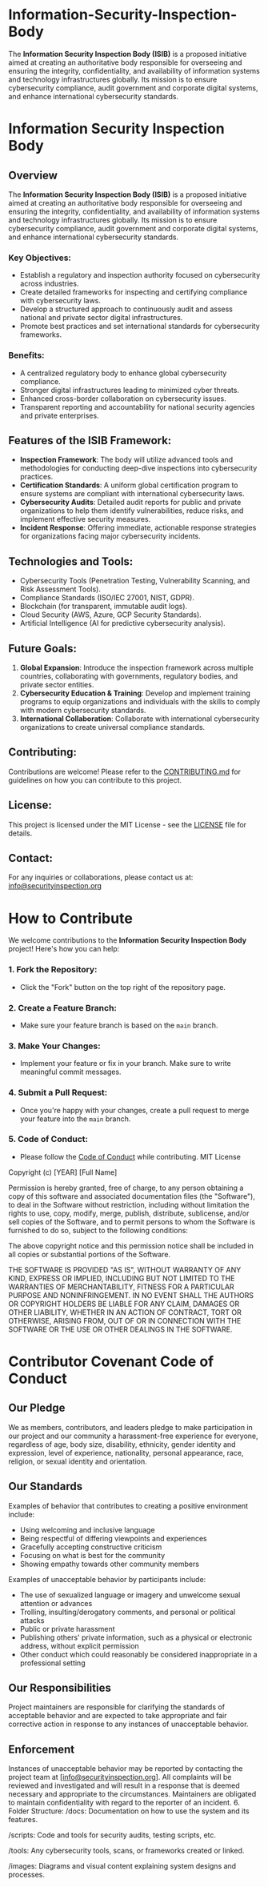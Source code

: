# Information-Security-Inspection-Body
 The **Information Security Inspection Body (ISIB)** is a proposed initiative aimed at creating an authoritative body responsible for overseeing and ensuring the integrity, confidentiality, and availability of information systems and technology infrastructures globally. Its mission is to ensure cybersecurity compliance, audit government and corporate digital systems, and enhance international cybersecurity standards.
# Information Security Inspection Body

## Overview
The **Information Security Inspection Body (ISIB)** is a proposed initiative aimed at creating an authoritative body responsible for overseeing and ensuring the integrity, confidentiality, and availability of information systems and technology infrastructures globally. Its mission is to ensure cybersecurity compliance, audit government and corporate digital systems, and enhance international cybersecurity standards.

### Key Objectives:
- Establish a regulatory and inspection authority focused on cybersecurity across industries.
- Create detailed frameworks for inspecting and certifying compliance with cybersecurity laws.
- Develop a structured approach to continuously audit and assess national and private sector digital infrastructures.
- Promote best practices and set international standards for cybersecurity frameworks.

### Benefits:
- A centralized regulatory body to enhance global cybersecurity compliance.
- Stronger digital infrastructures leading to minimized cyber threats.
- Enhanced cross-border collaboration on cybersecurity issues.
- Transparent reporting and accountability for national security agencies and private enterprises.

## Features of the ISIB Framework:
- **Inspection Framework**: The body will utilize advanced tools and methodologies for conducting deep-dive inspections into cybersecurity practices.
- **Certification Standards**: A uniform global certification program to ensure systems are compliant with international cybersecurity laws.
- **Cybersecurity Audits**: Detailed audit reports for public and private organizations to help them identify vulnerabilities, reduce risks, and implement effective security measures.
- **Incident Response**: Offering immediate, actionable response strategies for organizations facing major cybersecurity incidents.

## Technologies and Tools:
- Cybersecurity Tools (Penetration Testing, Vulnerability Scanning, and Risk Assessment Tools).
- Compliance Standards (ISO/IEC 27001, NIST, GDPR).
- Blockchain (for transparent, immutable audit logs).
- Cloud Security (AWS, Azure, GCP Security Standards).
- Artificial Intelligence (AI for predictive cybersecurity analysis).

## Future Goals:
1. **Global Expansion**: Introduce the inspection framework across multiple countries, collaborating with governments, regulatory bodies, and private sector entities.
2. **Cybersecurity Education & Training**: Develop and implement training programs to equip organizations and individuals with the skills to comply with modern cybersecurity standards.
3. **International Collaboration**: Collaborate with international cybersecurity organizations to create universal compliance standards.

## Contributing:
Contributions are welcome! Please refer to the [CONTRIBUTING.md](CONTRIBUTING.md) for guidelines on how you can contribute to this project.

## License:
This project is licensed under the MIT License - see the [LICENSE](LICENSE) file for details.

## Contact:
For any inquiries or collaborations, please contact us at: info@securityinspection.org
# How to Contribute

We welcome contributions to the **Information Security Inspection Body** project! Here's how you can help:

### 1. Fork the Repository:
- Click the "Fork" button on the top right of the repository page.

### 2. Create a Feature Branch:
- Make sure your feature branch is based on the `main` branch.

### 3. Make Your Changes:
- Implement your feature or fix in your branch. Make sure to write meaningful commit messages.

### 4. Submit a Pull Request:
- Once you're happy with your changes, create a pull request to merge your feature into the `main` branch.

### 5. Code of Conduct:
- Please follow the [Code of Conduct](CODE_OF_CONDUCT.md) while contributing.
MIT License

Copyright (c) [YEAR] [Full Name]

Permission is hereby granted, free of charge, to any person obtaining a copy
of this software and associated documentation files (the "Software"), to deal
in the Software without restriction, including without limitation the rights
to use, copy, modify, merge, publish, distribute, sublicense, and/or sell
copies of the Software, and to permit persons to whom the Software is
furnished to do so, subject to the following conditions:

The above copyright notice and this permission notice shall be included in all
copies or substantial portions of the Software.

THE SOFTWARE IS PROVIDED "AS IS", WITHOUT WARRANTY OF ANY KIND, EXPRESS OR
IMPLIED, INCLUDING BUT NOT LIMITED TO THE WARRANTIES OF MERCHANTABILITY,
FITNESS FOR A PARTICULAR PURPOSE AND NONINFRINGEMENT. IN NO EVENT SHALL THE
AUTHORS OR COPYRIGHT HOLDERS BE LIABLE FOR ANY CLAIM, DAMAGES OR OTHER
LIABILITY, WHETHER IN AN ACTION OF CONTRACT, TORT OR OTHERWISE, ARISING FROM,
OUT OF OR IN CONNECTION WITH THE SOFTWARE OR THE USE OR OTHER DEALINGS IN THE
SOFTWARE.
# Contributor Covenant Code of Conduct

## Our Pledge
We as members, contributors, and leaders pledge to make participation in our project and our community a harassment-free experience for everyone, regardless of age, body size, disability, ethnicity, gender identity and expression, level of experience, nationality, personal appearance, race, religion, or sexual identity and orientation.

## Our Standards
Examples of behavior that contributes to creating a positive environment include:
- Using welcoming and inclusive language
- Being respectful of differing viewpoints and experiences
- Gracefully accepting constructive criticism
- Focusing on what is best for the community
- Showing empathy towards other community members

Examples of unacceptable behavior by participants include:
- The use of sexualized language or imagery and unwelcome sexual attention or advances
- Trolling, insulting/derogatory comments, and personal or political attacks
- Public or private harassment
- Publishing others' private information, such as a physical or electronic address, without explicit permission
- Other conduct which could reasonably be considered inappropriate in a professional setting

## Our Responsibilities
Project maintainers are responsible for clarifying the standards of acceptable behavior and are expected to take appropriate and fair corrective action in response to any instances of unacceptable behavior.

## Enforcement
Instances of unacceptable behavior may be reported by contacting the project team at [info@securityinspection.org]. All complaints will be reviewed and investigated and will result in a response that is deemed necessary and appropriate to the circumstances. Maintainers are obligated to maintain confidentiality with regard to the reporter of an incident.
6. Folder Structure:
/docs: Documentation on how to use the system and its features.

/scripts: Code and tools for security audits, testing scripts, etc.

/tools: Any cybersecurity tools, scans, or frameworks created or linked.

/images: Diagrams and visual content explaining system designs and processes.
